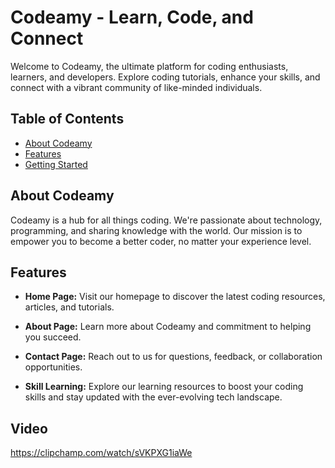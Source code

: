 # Codeamy - Learn, Code, and Connect

Welcome to Codeamy, the ultimate platform for coding enthusiasts, learners, and developers. Explore coding tutorials, enhance your skills, and connect with a vibrant community of like-minded individuals.

## Table of Contents

- [About Codeamy](#about-Codeamy)
- [Features](#features)
- [Getting Started](#getting-started)
  

## About Codeamy

Codeamy is a hub for all things coding. We're passionate about technology, programming, and sharing knowledge with the world. Our mission is to empower you to become a better coder, no matter your experience level.

## Features

- **Home Page:** Visit our homepage to discover the latest coding resources, articles, and tutorials.

- **About Page:** Learn more about Codeamy and commitment to helping you succeed.

- **Contact Page:** Reach out to us for questions, feedback, or collaboration opportunities.

- **Skill Learning:** Explore our learning resources to boost your coding skills and stay updated with the ever-evolving tech landscape.

## Video
https://clipchamp.com/watch/sVKPXG1iaWe




   









